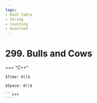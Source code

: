 ```yaml
---
tags:
- Hash Table
- String
- Counting
- Unsolved
---
```



# 299. Bulls and Cows

=== "C++"

    $Time: O()$

    $Space: O()$

    ```c++
    ```